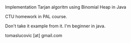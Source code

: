 Implementation Tarjan algoritm using Binomial Heap in Java

CTU homework in PAL course.

Don't take it example from it. I'm beginner in java.

tomaslucovic [at] gmail.com